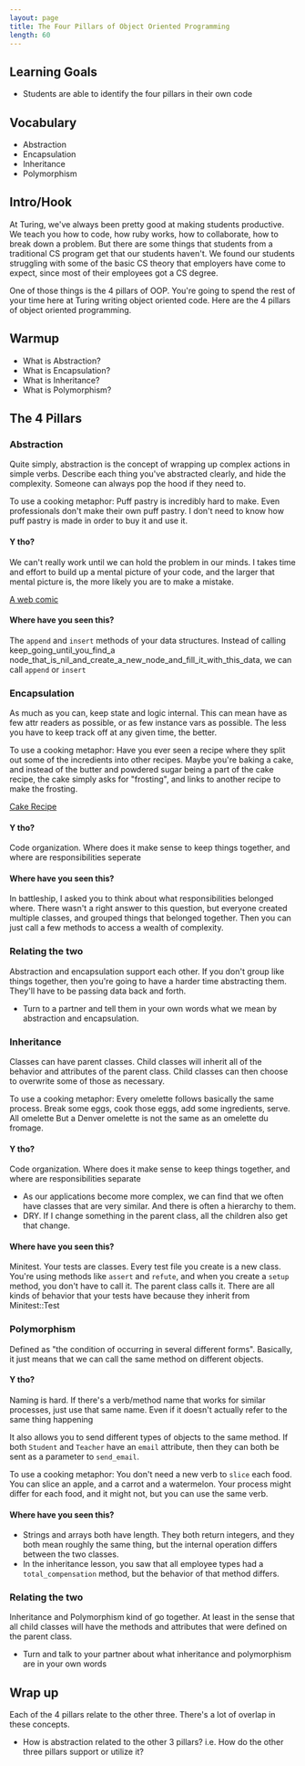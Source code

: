 ```yaml
---
layout: page
title: The Four Pillars of Object Oriented Programming
length: 60
---
```


## Learning Goals

- Students are able to identify the four pillars in their own code

## Vocabulary

- Abstraction
- Encapsulation
- Inheritance
- Polymorphism

## Intro/Hook

At Turing, we've always been pretty good at making students productive. We teach you how to code, how ruby works, how to collaborate, how to break down a problem. But there are some things that students from a traditional CS program get that our students haven't. We found our students struggling with some of the basic CS theory that employers have come to expect, since most of their employees got a CS degree.

One of those things is the 4 pillars of OOP. You're going to spend the rest of your time here at Turing writing object oriented code. Here are the 4 pillars of object oriented programming.

## Warmup

- What is Abstraction?
- What is Encapsulation?
- What is Inheritance?
- What is Polymorphism?

## The 4 Pillars

### Abstraction

Quite simply, abstraction is the concept of wrapping up complex actions in simple verbs. Describe each thing you've abstracted clearly, and hide the complexity. Someone can always pop the hood if they need to.

To use a cooking metaphor: Puff pastry is incredibly hard to make. Even professionals don't make their own puff pastry. I don't need to know how puff pastry is made in order to buy it and use it.

#### Y tho?

We can't really work until we can hold the problem in our minds. I takes time and effort to build up a mental picture of your code, and the larger that mental picture is, the more likely you are to make a mistake.

[A web comic](http://heeris.id.au/2013/this-is-why-you-shouldnt-interrupt-a-programmer/)

#### Where have you seen this?

The `append` and `insert` methods of your data structures. Instead of calling keep_going_until_you_find_a node_that_is_nil_and_create_a_new_node_and_fill_it_with_this_data, we can call `append` or `insert`

### Encapsulation

As much as you can, keep state and logic internal. This can mean have as few attr readers as possible, or as few instance vars as possible. The less you have to keep track off at any given time, the better.

To use a cooking metaphor: Have you ever seen a recipe where they split out some of the incredients into other recipes. Maybe you're baking a cake, and instead of the butter and powdered sugar being a part of the cake recipe, the cake simply asks for "frosting", and links to another recipe to make the frosting.

[Cake Recipe](https://addapinch.com/the-best-chocolate-cake-recipe-ever#easyrecipe-4801-0)

#### Y tho?
Code organization. Where does it make sense to keep things together, and where are responsibilities seperate

#### Where have you seen this?

In battleship, I asked you to think about what responsibilities belonged where. There wasn't a right answer to this question, but everyone created multiple classes, and grouped things that belonged together. Then you can just call a few methods to access a wealth of complexity.

### Relating the two

Abstraction and encapsulation support each other. If you don't group like things together, then you're going to have a harder time abstracting them. They'll have to be passing data back and forth.

- Turn to a partner and tell them in your own words what we mean by abstraction and encapsulation.

### Inheritance

Classes can have parent classes. Child classes will inherit all of the behavior and attributes of the parent class. Child classes can then choose to overwrite some of those as necessary.

To use a cooking metaphor: Every omelette follows basically the same process. Break some eggs, cook those eggs, add some ingredients, serve. All omelette But a Denver omelette is not the same as an omelette du fromage.

#### Y tho?

Code organization. Where does it make sense to keep things together, and where are responsibilities separate

- As our applications become more complex, we can find that we often have classes that are very similar. And there is often a hierarchy to them.
- DRY. If I change something in the parent class, all the children also get that change.

#### Where have you seen this?

Minitest. Your tests are classes. Every test file you create is a new class. You're using methods like `assert` and `refute`, and when you create a `setup` method, you don't have to call it. The parent class calls it. There are all kinds of behavior that your tests have because they inherit from Minitest::Test

### Polymorphism

Defined as "the condition of occurring in several different forms". Basically, it just means that we can call the same method on different objects.

#### Y tho?

Naming is hard. If there's a verb/method name that works for similar processes, just use that same name. Even if it doesn't actually refer to the same thing happening

It also allows you to send different types of objects to the same method. If both `Student` and `Teacher` have an `email` attribute, then they can both be sent as a parameter to `send_email`.

To use a cooking metaphor: You don't need a new verb to `slice` each food. You can slice an apple, and a carrot and a watermelon. Your process might differ for each food, and it might not, but you can use the same verb.

#### Where have you seen this?

- Strings and arrays both have length. They both return integers, and they both mean roughly the same thing, but the internal operation differs between the two classes.
- In the inheritance lesson, you saw that all employee types had a `total_compensation` method, but the behavior of that method differs.

### Relating the two

Inheritance and Polymorphism kind of go together. At least in the sense that all child classes will have the methods and attributes that were defined on the parent class.

- Turn and talk to your partner about what inheritance and polymorphism are in your own words

## Wrap up

Each of the 4 pillars relate to the other three. There's a lot of overlap in these concepts.

- How is abstraction related to the other 3 pillars? i.e. How do the other three pillars support or utilize it?

